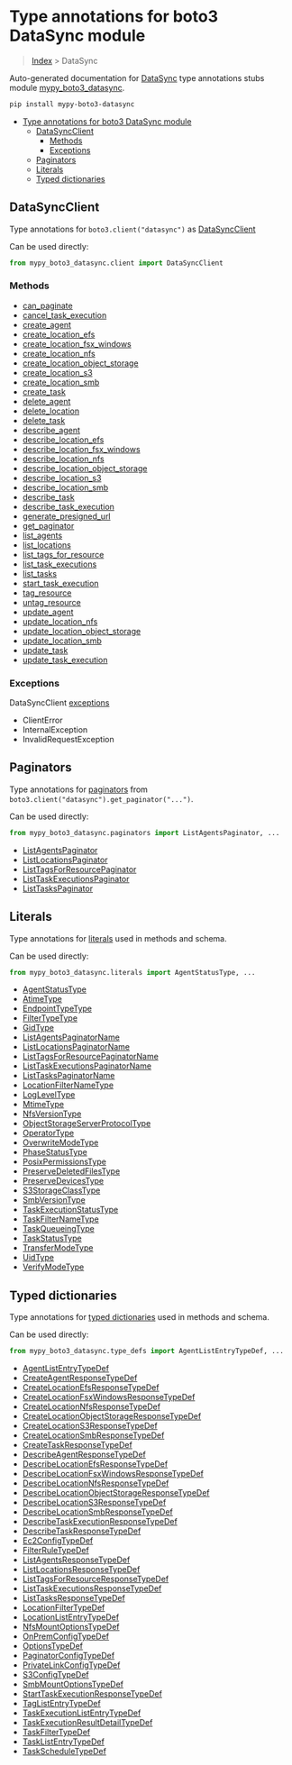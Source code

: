 # Type annotations for boto3 DataSync module

> [Index](..) > DataSync

Auto-generated documentation for
[DataSync](https://boto3.amazonaws.com/v1/documentation/api/1.17.74/reference/services/datasync.html#DataSync)
type annotations stubs module
[mypy_boto3_datasync](https://pypi.org/project/mypy-boto3-datasync/).

```bash
pip install mypy-boto3-datasync
```

- [Type annotations for boto3 DataSync module](#type-annotations-for-boto3-datasync-module)
  - [DataSyncClient](#datasyncclient)
    - [Methods](#methods)
    - [Exceptions](#exceptions)
  - [Paginators](#paginators)
  - [Literals](#literals)
  - [Typed dictionaries](#typed-dictionaries)

## DataSyncClient

Type annotations for `boto3.client("datasync")` as
[DataSyncClient](./client.md)

Can be used directly:

```python
from mypy_boto3_datasync.client import DataSyncClient
```

### Methods

- [can_paginate](./client.md#can_paginate)
- [cancel_task_execution](./client.md#cancel_task_execution)
- [create_agent](./client.md#create_agent)
- [create_location_efs](./client.md#create_location_efs)
- [create_location_fsx_windows](./client.md#create_location_fsx_windows)
- [create_location_nfs](./client.md#create_location_nfs)
- [create_location_object_storage](./client.md#create_location_object_storage)
- [create_location_s3](./client.md#create_location_s3)
- [create_location_smb](./client.md#create_location_smb)
- [create_task](./client.md#create_task)
- [delete_agent](./client.md#delete_agent)
- [delete_location](./client.md#delete_location)
- [delete_task](./client.md#delete_task)
- [describe_agent](./client.md#describe_agent)
- [describe_location_efs](./client.md#describe_location_efs)
- [describe_location_fsx_windows](./client.md#describe_location_fsx_windows)
- [describe_location_nfs](./client.md#describe_location_nfs)
- [describe_location_object_storage](./client.md#describe_location_object_storage)
- [describe_location_s3](./client.md#describe_location_s3)
- [describe_location_smb](./client.md#describe_location_smb)
- [describe_task](./client.md#describe_task)
- [describe_task_execution](./client.md#describe_task_execution)
- [generate_presigned_url](./client.md#generate_presigned_url)
- [get_paginator](./client.md#get_paginator)
- [list_agents](./client.md#list_agents)
- [list_locations](./client.md#list_locations)
- [list_tags_for_resource](./client.md#list_tags_for_resource)
- [list_task_executions](./client.md#list_task_executions)
- [list_tasks](./client.md#list_tasks)
- [start_task_execution](./client.md#start_task_execution)
- [tag_resource](./client.md#tag_resource)
- [untag_resource](./client.md#untag_resource)
- [update_agent](./client.md#update_agent)
- [update_location_nfs](./client.md#update_location_nfs)
- [update_location_object_storage](./client.md#update_location_object_storage)
- [update_location_smb](./client.md#update_location_smb)
- [update_task](./client.md#update_task)
- [update_task_execution](./client.md#update_task_execution)

### Exceptions

DataSyncClient [exceptions](./client.md#exceptions)

- ClientError
- InternalException
- InvalidRequestException

## Paginators

Type annotations for [paginators](./paginators.md) from
`boto3.client("datasync").get_paginator("...")`.

Can be used directly:

```python
from mypy_boto3_datasync.paginators import ListAgentsPaginator, ...
```

- [ListAgentsPaginator](./paginators.md#listagentspaginator)
- [ListLocationsPaginator](./paginators.md#listlocationspaginator)
- [ListTagsForResourcePaginator](./paginators.md#listtagsforresourcepaginator)
- [ListTaskExecutionsPaginator](./paginators.md#listtaskexecutionspaginator)
- [ListTasksPaginator](./paginators.md#listtaskspaginator)

## Literals

Type annotations for [literals](./literals.md) used in methods and schema.

Can be used directly:

```python
from mypy_boto3_datasync.literals import AgentStatusType, ...
```

- [AgentStatusType](./literals.md#agentstatustype)
- [AtimeType](./literals.md#atimetype)
- [EndpointTypeType](./literals.md#endpointtypetype)
- [FilterTypeType](./literals.md#filtertypetype)
- [GidType](./literals.md#gidtype)
- [ListAgentsPaginatorName](./literals.md#listagentspaginatorname)
- [ListLocationsPaginatorName](./literals.md#listlocationspaginatorname)
- [ListTagsForResourcePaginatorName](./literals.md#listtagsforresourcepaginatorname)
- [ListTaskExecutionsPaginatorName](./literals.md#listtaskexecutionspaginatorname)
- [ListTasksPaginatorName](./literals.md#listtaskspaginatorname)
- [LocationFilterNameType](./literals.md#locationfilternametype)
- [LogLevelType](./literals.md#logleveltype)
- [MtimeType](./literals.md#mtimetype)
- [NfsVersionType](./literals.md#nfsversiontype)
- [ObjectStorageServerProtocolType](./literals.md#objectstorageserverprotocoltype)
- [OperatorType](./literals.md#operatortype)
- [OverwriteModeType](./literals.md#overwritemodetype)
- [PhaseStatusType](./literals.md#phasestatustype)
- [PosixPermissionsType](./literals.md#posixpermissionstype)
- [PreserveDeletedFilesType](./literals.md#preservedeletedfilestype)
- [PreserveDevicesType](./literals.md#preservedevicestype)
- [S3StorageClassType](./literals.md#s3storageclasstype)
- [SmbVersionType](./literals.md#smbversiontype)
- [TaskExecutionStatusType](./literals.md#taskexecutionstatustype)
- [TaskFilterNameType](./literals.md#taskfilternametype)
- [TaskQueueingType](./literals.md#taskqueueingtype)
- [TaskStatusType](./literals.md#taskstatustype)
- [TransferModeType](./literals.md#transfermodetype)
- [UidType](./literals.md#uidtype)
- [VerifyModeType](./literals.md#verifymodetype)

## Typed dictionaries

Type annotations for [typed dictionaries](./type_defs.md) used in methods and
schema.

Can be used directly:

```python
from mypy_boto3_datasync.type_defs import AgentListEntryTypeDef, ...
```

- [AgentListEntryTypeDef](./type_defs.md#agentlistentrytypedef)
- [CreateAgentResponseTypeDef](./type_defs.md#createagentresponsetypedef)
- [CreateLocationEfsResponseTypeDef](./type_defs.md#createlocationefsresponsetypedef)
- [CreateLocationFsxWindowsResponseTypeDef](./type_defs.md#createlocationfsxwindowsresponsetypedef)
- [CreateLocationNfsResponseTypeDef](./type_defs.md#createlocationnfsresponsetypedef)
- [CreateLocationObjectStorageResponseTypeDef](./type_defs.md#createlocationobjectstorageresponsetypedef)
- [CreateLocationS3ResponseTypeDef](./type_defs.md#createlocations3responsetypedef)
- [CreateLocationSmbResponseTypeDef](./type_defs.md#createlocationsmbresponsetypedef)
- [CreateTaskResponseTypeDef](./type_defs.md#createtaskresponsetypedef)
- [DescribeAgentResponseTypeDef](./type_defs.md#describeagentresponsetypedef)
- [DescribeLocationEfsResponseTypeDef](./type_defs.md#describelocationefsresponsetypedef)
- [DescribeLocationFsxWindowsResponseTypeDef](./type_defs.md#describelocationfsxwindowsresponsetypedef)
- [DescribeLocationNfsResponseTypeDef](./type_defs.md#describelocationnfsresponsetypedef)
- [DescribeLocationObjectStorageResponseTypeDef](./type_defs.md#describelocationobjectstorageresponsetypedef)
- [DescribeLocationS3ResponseTypeDef](./type_defs.md#describelocations3responsetypedef)
- [DescribeLocationSmbResponseTypeDef](./type_defs.md#describelocationsmbresponsetypedef)
- [DescribeTaskExecutionResponseTypeDef](./type_defs.md#describetaskexecutionresponsetypedef)
- [DescribeTaskResponseTypeDef](./type_defs.md#describetaskresponsetypedef)
- [Ec2ConfigTypeDef](./type_defs.md#ec2configtypedef)
- [FilterRuleTypeDef](./type_defs.md#filterruletypedef)
- [ListAgentsResponseTypeDef](./type_defs.md#listagentsresponsetypedef)
- [ListLocationsResponseTypeDef](./type_defs.md#listlocationsresponsetypedef)
- [ListTagsForResourceResponseTypeDef](./type_defs.md#listtagsforresourceresponsetypedef)
- [ListTaskExecutionsResponseTypeDef](./type_defs.md#listtaskexecutionsresponsetypedef)
- [ListTasksResponseTypeDef](./type_defs.md#listtasksresponsetypedef)
- [LocationFilterTypeDef](./type_defs.md#locationfiltertypedef)
- [LocationListEntryTypeDef](./type_defs.md#locationlistentrytypedef)
- [NfsMountOptionsTypeDef](./type_defs.md#nfsmountoptionstypedef)
- [OnPremConfigTypeDef](./type_defs.md#onpremconfigtypedef)
- [OptionsTypeDef](./type_defs.md#optionstypedef)
- [PaginatorConfigTypeDef](./type_defs.md#paginatorconfigtypedef)
- [PrivateLinkConfigTypeDef](./type_defs.md#privatelinkconfigtypedef)
- [S3ConfigTypeDef](./type_defs.md#s3configtypedef)
- [SmbMountOptionsTypeDef](./type_defs.md#smbmountoptionstypedef)
- [StartTaskExecutionResponseTypeDef](./type_defs.md#starttaskexecutionresponsetypedef)
- [TagListEntryTypeDef](./type_defs.md#taglistentrytypedef)
- [TaskExecutionListEntryTypeDef](./type_defs.md#taskexecutionlistentrytypedef)
- [TaskExecutionResultDetailTypeDef](./type_defs.md#taskexecutionresultdetailtypedef)
- [TaskFilterTypeDef](./type_defs.md#taskfiltertypedef)
- [TaskListEntryTypeDef](./type_defs.md#tasklistentrytypedef)
- [TaskScheduleTypeDef](./type_defs.md#taskscheduletypedef)
